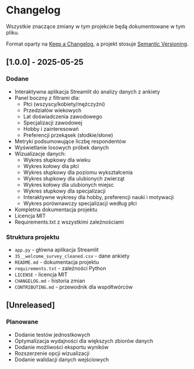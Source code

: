# Changelog

Wszystkie znaczące zmiany w tym projekcie będą dokumentowane w tym pliku.

Format oparty na [Keep a Changelog](https://keepachangelog.com/en/1.0.0/),
a projekt stosuje [Semantic Versioning](https://semver.org/spec/v2.0.0.html).

## [1.0.0] - 2025-05-25

### Dodane
- Interaktywna aplikacja Streamlit do analizy danych z ankiety
- Panel boczny z filtrami dla:
  - Płci (wszyscy/kobiety/mężczyźni)
  - Przedziałów wiekowych
  - Lat doświadczenia zawodowego
  - Specjalizacji zawodowej
  - Hobby i zainteresowań
  - Preferencji przekąsek (słodkie/słone)
- Metryki podsumowujące liczbę respondentów
- Wyświetlanie losowych próbek danych
- Wizualizacje danych:
  - Wykres słupkowy dla wieku
  - Wykres kołowy dla płci
  - Wykres słupkowy dla poziomu wykształcenia
  - Wykres słupkowy dla ulubionych zwierząt
  - Wykres kołowy dla ulubionych miejsc
  - Wykres słupkowy dla specjalizacji
  - Interaktywne wykresy dla hobby, preferencji nauki i motywacji
  - Wykres porównawczy specjalizacji według płci
- Kompletna dokumentacja projektu
- Licencja MIT
- Requirements.txt z wszystkimi zależnościami

### Struktura projektu
- `app.py` - główna aplikacja Streamlit
- `35__welcome_survey_cleaned.csv` - dane ankiety
- `README.md` - dokumentacja projektu
- `requirements.txt` - zależności Python
- `LICENSE` - licencja MIT
- `CHANGELOG.md` - historia zmian
- `CONTRIBUTING.md` - przewodnik dla współtwórców

## [Unreleased]

### Planowane
- Dodanie testów jednostkowych
- Optymalizacja wydajności dla większych zbiorów danych
- Dodanie możliwości eksportu wyników
- Rozszerzenie opcji wizualizacji
- Dodanie walidacji danych wejściowych